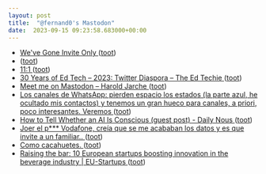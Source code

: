 ```yaml
---
layout: post
title:  "@fernand0's Mastodon"
date:  2023-09-15 09:23:58.683000+00:00
---
```

*  [We've Gone Invite Only ](https://hub.fosstodon.org/were-invite-onl) ([toot](https://mastodon.social/@fernand0/111068436147902311))
*  [ ](https://mastodon.social/users/fernand0/statuses/111068160388936539/activity) ([toot](https://mastodon.social/users/fernand0/statuses/111068160388936539/activity))
*  [11:1 ](https://mastodon.social/@fernand0/111068150856356610) ([toot](https://mastodon.social/@fernand0/111068150856356610))
*  [30 Years of Ed Tech – 2023: Twitter Diaspora – The Ed Techie ](https://blog.edtechie.net/twitter/30-years-of-ed-tech-2023-twitter-diaspora) ([toot](https://mastodon.social/@fernand0/111068126640610973))
*  [Meet me on Mastodon – Harold Jarche ](https://jarche.com/2023/08/meet-me-on-mastodon) ([toot](https://mastodon.social/@fernand0/111067950267612415))
*  [Los canales de WhatsApp: pierden espacio los estados (la parte azul, he ocultado mis contactos) y tenemos un gran hueco para canales, a priori, poco interesantes. Veremos ](https://mastodon.social/@fernand0/111067301331599533) ([toot](https://mastodon.social/@fernand0/111067301331599533))
*  [How to Tell Whether an AI Is Conscious (guest post) - Daily Nous ](https://dailynous.com/2023/09/01/how-to-tell-whether-an-ai-is-conscious-guest-post) ([toot](https://mastodon.social/@fernand0/111064729031582121))
*  [Joer el p*** Vodafone, creía que se me acababan los datos y es que invite a un familiar.. ](https://mastodon.social/@fernand0/111064676275961148) ([toot](https://mastodon.social/@fernand0/111064676275961148))
*  [Como cacahuetes. ](https://avecesunafoto.wordpress.com/2023/09/13/como-cacahuetes-2) ([toot](https://mastodon.social/@fernand0/111064602597051615))
*  [Raising the bar: 10 European startups boosting innovation in the beverage industry \| EU-Startups ](https://www.eu-startups.com/2023/09/raising-the-bar-10-european-startups-boosting-innovation-in-the-beverage-industry) ([toot](https://mastodon.social/@fernand0/111064412844084660))
